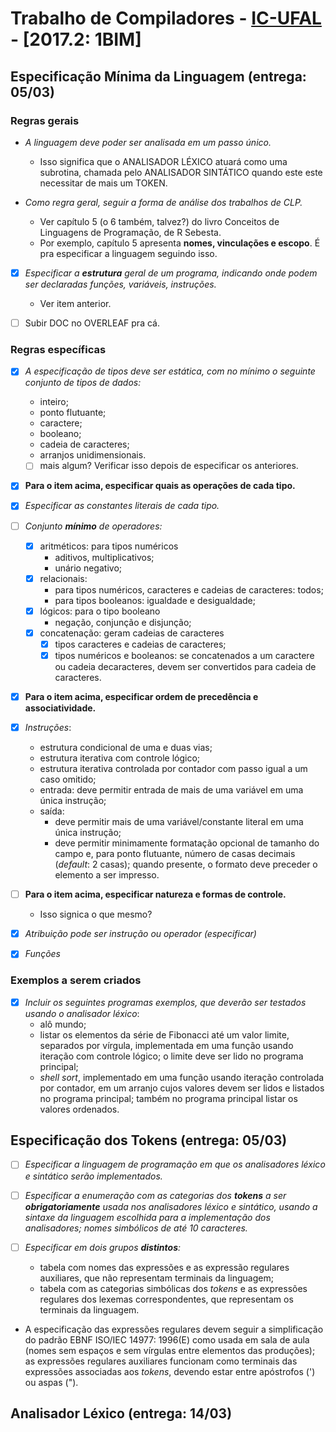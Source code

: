 

Trabalho de Compiladores - [IC-UFAL](www.ic.ufal.br) - \[2017.2: 1BIM\]
=======

Especificação Mínima da Linguagem (entrega: 05/03)
------

### Regras gerais

* _A linguagem deve poder ser analisada em um passo único._

    * Isso significa que o ANALISADOR LÉXICO atuará como uma subrotina, chamada pelo ANALISADOR SINTÁTICO 
    quando este este necessitar de mais um TOKEN.

* _Como regra geral, seguir a forma de análise dos trabalhos de CLP._ 
    * Ver capítulo 5 (o 6 também, talvez?) do livro Conceitos de Linguagens de Programação, de R Sebesta.
    * Por exemplo, capítulo 5 apresenta **nomes, vinculações e escopo**. É pra especificar a linguagem
      seguindo isso.

* [x] _Especificar a **estrutura** geral de um programa, indicando onde podem ser declaradas funções, variáveis,
  instruções._
    * Ver item anterior.

* [ ] Subir DOC no OVERLEAF pra cá. 

### Regras específicas

* [x] _A especificação de tipos deve ser estática, com no mínimo o seguinte conjunto de tipos de dados:_
    * inteiro;
    * ponto flutuante;
    * caractere;
    * booleano;
    * cadeia de caracteres;
    * arranjos unidimensionais.
    * [ ] mais algum? Verificar isso depois de especificar os anteriores.

* [x] **Para o item acima, especificar quais as operações de cada tipo.**

* [x] _Especificar as constantes literais de cada tipo._

* [ ] _Conjunto **mínimo** de operadores:_
    * [x] aritméticos: para tipos numéricos
        * aditivos, multiplicativos;
        * unário negativo;
    * [x] relacionais:
        * para tipos numéricos, caracteres e cadeias de caracteres: todos;
        * para tipos booleanos: igualdade e desigualdade;
    * [x] lógicos: para o tipo booleano
        * negação, conjunção e disjunção;
    * [x] concatenação: geram cadeias de caracteres
        * [x] tipos caracteres e cadeias de caracteres;
        * [x] tipos numéricos e booleanos: se concatenados a um caractere ou cadeia decaracteres, devem ser
          convertidos para cadeia de caracteres.

* [x] **Para o item acima, especificar ordem de precedência e associatividade.**

* [x] _Instruções_:
    * estrutura condicional de uma e duas vias;
    * estrutura iterativa com controle lógico;
    * estrutura iterativa controlada por contador com passo igual a um caso omitido;
    * entrada: deve permitir entrada de mais de uma variável em uma única instrução;
    * saída:
        * deve permitir mais de uma variável/constante literal em uma única instrução;
        * deve permitir minimamente formatação opcional de tamanho do campo e, para ponto flutuante, número de
          casas decimais (_default_: 2 casas); quando presente, o formato deve preceder o elemento a ser
          impresso.

* [ ] **Para o item acima, especificar natureza e formas de controle.**
    * Isso signica o que mesmo?

* [x] _Atribuição pode ser instrução ou operador (especificar)_

* [x] _Funções_

### Exemplos a serem criados
* [x] _Incluir os seguintes programas exemplos, que deverão ser testados usando o analisador léxico_:
    * alô mundo;
    * listar os elementos da série de Fibonacci até um valor limite, separados por vírgula, implementada em
      uma função usando iteração com controle lógico; o limite deve ser lido no programa principal;
    * _shell sort_, implementado em uma função usando iteração controlada por contador, em um arranjo cujos
      valores devem ser lidos e listados no programa principal; também no programa principal listar os valores
      ordenados.

Especificação dos Tokens (entrega: 05/03)
------

* [ ] _Especificar a linguagem de programação em que os analisadores léxico e sintático serão implementados._

* [ ] _Especificar a enumeração com as categorias dos **tokens** a ser **obrigatoriamente** usada nos 
  analisadores léxico e sintático, usando a sintaxe da linguagem escolhida para a implementação dos 
  analisadores; nomes simbólicos de até 10 caracteres._

* [ ] _Especificar em dois grupos **distintos**:_
    * tabela com nomes das expressões e as expressão regulares auxiliares, que não representam terminais
      da linguagem;
    * tabela com as categorias simbólicas dos _tokens_ e as expressões regulares dos lexemas correspondentes,
      que representam os terminais da linguagem. 

* A especificação das expressões regulares devem seguir a simplificação do padrão EBNF ISO/IEC 14977:
  1996(E) como usada em sala de aula (nomes sem espaços e sem vírgulas entre elementos das produções); as
  expressões regulares auxiliares funcionam como terminais das expressões associadas aos _tokens_, devendo
  estar entre apóstrofos (') ou aspas (").



Analisador Léxico (entrega: 14/03)
------
